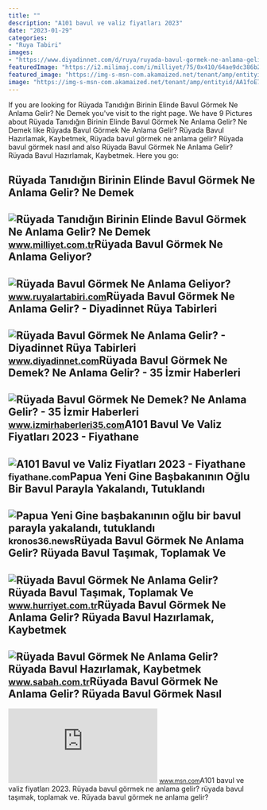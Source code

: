 ```yaml
---
title: ""
description: "A101 bavul ve valiz fiyatları 2023"
date: "2023-01-29"
categories:
- "Ruya Tabiri"
images:
- "https://www.diyadinnet.com/d/ruya/ruyada-bavul-gormek-ne-anlama-gelir-3502.jpg"
featuredImage: "https://i2.milimaj.com/i/milliyet/75/0x410/64ae9dc386b2450f50db9cbf.jpg"
featured_image: "https://img-s-msn-com.akamaized.net/tenant/amp/entityid/AA1foE78.img?w=1000&amp;h=667&amp;m=4&amp;q=74"
image: "https://img-s-msn-com.akamaized.net/tenant/amp/entityid/AA1foE78.img?w=1000&amp;h=667&amp;m=4&amp;q=74"
---
```


If you are looking for Rüyada Tanıdığın Birinin Elinde Bavul Görmek Ne Anlama Gelir? Ne Demek you've visit to the right page. We have 9 Pictures about Rüyada Tanıdığın Birinin Elinde Bavul Görmek Ne Anlama Gelir? Ne Demek like Rüyada Bavul Görmek Ne Anlama Gelir? Rüyada Bavul Hazırlamak, Kaybetmek, Rüyada bavul görmek ne anlama gelir? Rüyada bavul görmek nasıl and also Rüyada Bavul Görmek Ne Anlama Gelir? Rüyada Bavul Hazırlamak, Kaybetmek. Here you go:

Rüyada Tanıdığın Birinin Elinde Bavul Görmek Ne Anlama Gelir? Ne Demek
----------------------------------------------------------------------

 ![Rüyada Tanıdığın Birinin Elinde Bavul Görmek Ne Anlama Gelir? Ne Demek](https://i2.milimaj.com/i/milliyet/75/0x410/64ae9dc386b2450f50db9cbf.jpg) <small>www.milliyet.com.tr</small>Rüyada Bavul Görmek Ne Anlama Geliyor?
--------------------------------------

 ![Rüyada Bavul Görmek Ne Anlama Geliyor?](https://www.ruyalartabiri.com/wp-content/uploads/2022/10/ruyada-bavul-gormek.png) <small>www.ruyalartabiri.com</small>Rüyada Bavul Görmek Ne Anlama Gelir? - Diyadinnet Rüya Tabirleri
----------------------------------------------------------------

 ![Rüyada Bavul Görmek Ne Anlama Gelir? - Diyadinnet Rüya Tabirleri](https://www.diyadinnet.com/d/ruya/ruyada-bavul-gormek-ne-anlama-gelir-3502.jpg) <small>www.diyadinnet.com</small>Rüyada Bavul Görmek Ne Demek? Ne Anlama Gelir? - 35 İzmir Haberleri
-------------------------------------------------------------------

 ![Rüyada Bavul Görmek Ne Demek? Ne Anlama Gelir? - 35 İzmir Haberleri](https://www.izmirhaberleri35.com/wp-content/uploads/2021/08/ruyada-bavul-gormek-660x330.jpg) <small>www.izmirhaberleri35.com</small>A101 Bavul Ve Valiz Fiyatları 2023 - Fiyathane
----------------------------------------------

 ![A101 Bavul ve Valiz Fiyatları 2023 - Fiyathane](https://fiyathane.com/wp-content/uploads/2022/08/A101-Bavul-Ne-Zaman-Gelecek.jpg) <small>fiyathane.com</small>Papua Yeni Gine Başbakanının Oğlu Bir Bavul Parayla Yakalandı, Tutuklandı
-------------------------------------------------------------------------

 ![Papua Yeni Gine başbakanının oğlu bir bavul parayla yakalandı, tutuklandı](https://kronos36.news/wp-content/uploads/2022/07/DepoPhotos_15346988-1024x683.jpg) <small>kronos36.news</small>Rüyada Bavul Görmek Ne Anlama Gelir? Rüyada Bavul Taşımak, Toplamak Ve
----------------------------------------------------------------------

 ![Rüyada Bavul Görmek Ne Anlama Gelir? Rüyada Bavul Taşımak, Toplamak Ve](https://i4.hurimg.com/i/hurriyet/75/750x422/5ec304fbb699de1a9c47dfec.jpg) <small>www.hurriyet.com.tr</small>Rüyada Bavul Görmek Ne Anlama Gelir? Rüyada Bavul Hazırlamak, Kaybetmek
-----------------------------------------------------------------------

 ![Rüyada Bavul Görmek Ne Anlama Gelir? Rüyada Bavul Hazırlamak, Kaybetmek](https://iasbh.tmgrup.com.tr/d9f0b8/650/344/0/0/724/380?u=https://isbh.tmgrup.com.tr/sbh/2021/09/13/ruyada-bavul-gormek-ne-anlama-gelir-ruyada-bavul-hazirlamak-ne-demek-1631518080534.jpg) <small>www.sabah.com.tr</small>Rüyada Bavul Görmek Ne Anlama Gelir? Rüyada Bavul Görmek Nasıl
--------------------------------------------------------------

 ![Rüyada bavul görmek ne anlama gelir? Rüyada bavul görmek nasıl](https://img-s-msn-com.akamaized.net/tenant/amp/entityid/AA1foE78.img?w=1000&h=667&m=4&q=74) <small>www.msn.com</small>A101 bavul ve valiz fiyatları 2023. Rüyada bavul görmek ne anlama gelir? rüyada bavul taşımak, toplamak ve. Rüyada bavul görmek ne anlama gelir?
